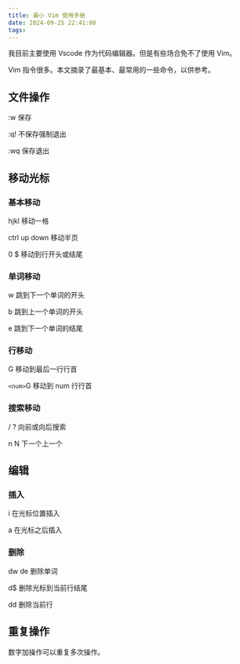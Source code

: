 ```yaml
---
title: 最小 Vim 使用手册
date: 2024-09-25 22:41:00
tags:
---
```

我目前主要使用 Vscode 作为代码编辑器。但是有些场合免不了使用 Vim。

Vim 指令很多。本文摘录了最基本、最常用的一些命令，以供参考。

## 文件操作

:w 保存

:q! 不保存强制退出

:wq 保存退出

## 移动光标

### 基本移动

hjkl 移动一格

ctrl up down 移动半页

0 $ 移动到行开头或结尾

### 单词移动

w 跳到下一个单词的开头

b 跳到上一个单词的开头

e 跳到下一个单词的结尾

### 行移动

G 移动到最后一行行首

`<num>`G 移动到 num 行行首

### 搜索移动

/ ? 向前或向后搜索

n N 下一个上一个

## 编辑

### 插入

i 在光标位置插入

a 在光标之后插入

### 删除

dw de 删除单词

d$ 删除光标到当前行结尾

dd 删除当前行

## 重复操作

数字加操作可以重复多次操作。
